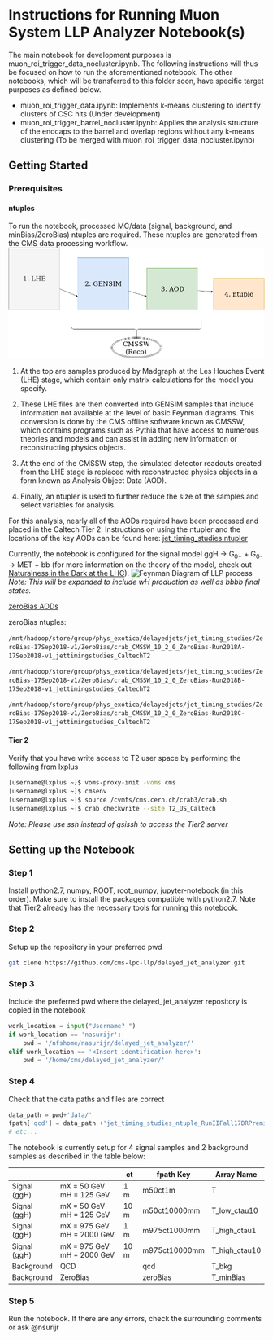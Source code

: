 # Instructions for Running Muon System LLP Analyzer Notebook(s)

The main notebook for development purposes is muon_roi_trigger_data_nocluster.ipynb. The following instructions will thus be focused on how to run the aforementioned notebook. The other notebooks, which will be transferred to this folder soon, have specific target purposes as defined below.
* muon_roi_trigger_data.ipynb: Implements k-means clustering to identify clusters of CSC hits (Under development)
* muon_roi_trigger_barrel_nocluster.ipynb: Applies the analysis structure of the endcaps to the barrel and overlap regions without any k-means clustering (To be merged with muon_roi_trigger_data_nocluster.ipynb)

## Getting Started

### Prerequisites

#### ntuples

To run the notebook, processed MC/data (signal, background, and minBias/ZeroBias) ntuples are required. These ntuples are generated from the CMS data processing workflow. ![CMS Data Processing Workflow](cms_workflow(1).png?raw=true)

1. At the top are samples produced by Madgraph at the Les Houches Event (LHE) stage, which contain only matrix calculations for the model you specify. 

2. These LHE files are then converted into GENSIM samples that include information not available at the level of basic Feynman diagrams. This conversion is done by the CMS offline software known as CMSSW, which contains programs such as Pythia that have access to numerous theories and models and can assist in adding new information or reconstructing physics objects. 

3. At the end of the CMSSW step, the simulated detector readouts created from the LHE stage is replaced with reconstructed physics objects in a form known as Analysis Object Data (AOD). 

4. Finally, an ntupler is used to further reduce the size of the samples and select variables for analysis.

For this analysis, nearly all of the AODs required have been processed and placed in the Caltech Tier 2. Instructions on using the ntupler and the locations of the key AODs can be found here: [jet_timing_studies ntupler](https://github.com/cms-lpc-llp/jet_timing_studies)

Currently, the notebook is configured for the signal model ggH -> G<sub>0+</sub> + G<sub>0-</sub> -> MET + bb (for more information on the theory of the model, check out [Naturalness in the Dark at the LHC](https://arxiv.org/pdf/1501.05310.pdf)). ![Feynman Diagram of LLP process](http://inspirehep.net/record/1340705/files/glueball_production.png)
*Note: This will be expanded to include wH production as well as bbbb final states.*

[zeroBias AODs](https://cmsweb.cern.ch/das/request?view=list&limit=150&instance=prod%2Fglobal&input=dataset+dataset%3D%2FZeroBias%2FRun2018*-17Sep2018-v*%2FAOD)

zeroBias ntuples:

```/mnt/hadoop/store/group/phys_exotica/delayedjets/jet_timing_studies/ZeroBias-17Sep2018-v1/ZeroBias/crab_CMSSW_10_2_0_ZeroBias-Run2018A-17Sep2018-v1_jettimingstudies_CaltechT2```

```/mnt/hadoop/store/group/phys_exotica/delayedjets/jet_timing_studies/ZeroBias-17Sep2018-v1/ZeroBias/crab_CMSSW_10_2_0_ZeroBias-Run2018B-17Sep2018-v1_jettimingstudies_CaltechT2```

```/mnt/hadoop/store/group/phys_exotica/delayedjets/jet_timing_studies/ZeroBias-17Sep2018-v1/ZeroBias/crab_CMSSW_10_2_0_ZeroBias-Run2018C-17Sep2018-v1_jettimingstudies_CaltechT2```

#### Tier 2
Verify that you have write access to T2 user space by performing the following from lxplus
```bash
[username@lxplus ~]$ voms-proxy-init -voms cms
[username@lxplus ~]$ cmsenv
[username@lxplus ~]$ source /cvmfs/cms.cern.ch/crab3/crab.sh
[username@lxplus ~]$ crab checkwrite --site T2_US_Caltech
```
*Note: Please use ssh instead of gsissh to access the Tier2 server*

## Setting up the Notebook

### Step 1
Install python2.7, numpy, ROOT, root_numpy, jupyter-notebook (in this order). Make sure to install the packages compatible with python2.7. Note that Tier2 already has the necessary tools for running this notebook.

### Step 2
Setup up the repository in your preferred pwd
```bash
git clone https://github.com/cms-lpc-llp/delayed_jet_analyzer.git
```

### Step 3
Include the preferred pwd where the delayed_jet_analyzer repository is copied in the notebook
```python
work_location = input("Username? ")
if work_location == 'nasurijr':
    pwd = '/nfshome/nasurijr/delayed_jet_analyzer/'
elif work_location == '<Insert identification here>':
    pwd = '/home/cms/delayed_jet_analyzer/'
```

### Step 4
Check that the data paths and files are correct
```python
data_path = pwd+'data/'
fpath['qcd'] = data_path +'jet_timing_studies_ntuple_RunIIFall17DRPremix_QCD_Pt_170to300_TuneCP5_13TeV_pythia8_1.root'
# etc...
```
The notebook is currently setup for 4 signal samples and 2 background samples as described in the table below:

|  |  | ct | fpath Key | Array Name |
|--------------|----------------------------|------|---------------|-----------------|
| Signal (ggH) | mX = 50 GeV mH = 125 GeV | 1 m | m50ct1m | T |
| Signal (ggH) | mX = 50 GeV mH = 125 GeV | 10 m | m50ct10000mm | T\_low\_ctau10 |
| Signal (ggH) | mX = 975 GeV mH = 2000 GeV | 1 m | m975ct1000mm | T\_high\_ctau1 |
| Signal (ggH) | mX = 975 GeV mH = 2000 GeV | 10 m | m975ct10000mm | T\_high\_ctau10 |
| Background | QCD |  | qcd | T_bkg |
| Background | ZeroBias |  | zeroBias | T_minBias |

### Step 5
Run the notebook. If there are any errors, check the surrounding comments or ask @nsurijr
